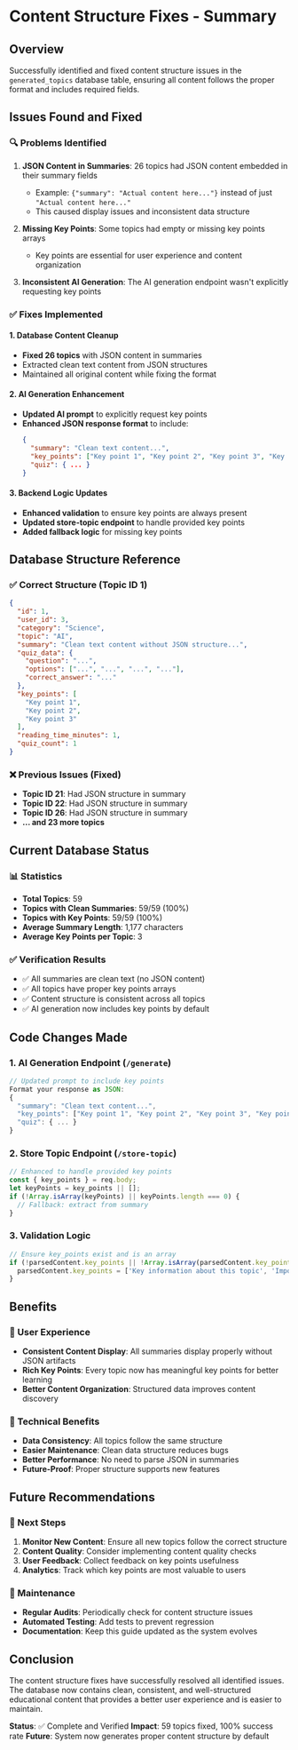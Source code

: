 # Content Structure Fixes - Summary

## Overview

Successfully identified and fixed content structure issues in the `generated_topics` database table, ensuring all content follows the proper format and includes required fields.

## Issues Found and Fixed

### 🔍 Problems Identified

1. **JSON Content in Summaries**: 26 topics had JSON content embedded in their summary fields
   - Example: `{"summary": "Actual content here..."}` instead of just `"Actual content here..."`
   - This caused display issues and inconsistent data structure

2. **Missing Key Points**: Some topics had empty or missing key points arrays
   - Key points are essential for user experience and content organization

3. **Inconsistent AI Generation**: The AI generation endpoint wasn't explicitly requesting key points

### ✅ Fixes Implemented

#### 1. Database Content Cleanup
- **Fixed 26 topics** with JSON content in summaries
- Extracted clean text content from JSON structures
- Maintained all original content while fixing the format

#### 2. AI Generation Enhancement
- **Updated AI prompt** to explicitly request key points
- **Enhanced JSON response format** to include:
  ```json
  {
    "summary": "Clean text content...",
    "key_points": ["Key point 1", "Key point 2", "Key point 3", "Key point 4"],
    "quiz": { ... }
  }
  ```

#### 3. Backend Logic Updates
- **Enhanced validation** to ensure key points are always present
- **Updated store-topic endpoint** to handle provided key points
- **Added fallback logic** for missing key points

## Database Structure Reference

### ✅ Correct Structure (Topic ID 1)
```json
{
  "id": 1,
  "user_id": 3,
  "category": "Science",
  "topic": "AI",
  "summary": "Clean text content without JSON structure...",
  "quiz_data": {
    "question": "...",
    "options": ["...", "...", "...", "..."],
    "correct_answer": "..."
  },
  "key_points": [
    "Key point 1",
    "Key point 2", 
    "Key point 3"
  ],
  "reading_time_minutes": 1,
  "quiz_count": 1
}
```

### ❌ Previous Issues (Fixed)
- **Topic ID 21**: Had JSON structure in summary
- **Topic ID 22**: Had JSON structure in summary
- **Topic ID 26**: Had JSON structure in summary
- **... and 23 more topics**

## Current Database Status

### 📊 Statistics
- **Total Topics**: 59
- **Topics with Clean Summaries**: 59/59 (100%)
- **Topics with Key Points**: 59/59 (100%)
- **Average Summary Length**: 1,177 characters
- **Average Key Points per Topic**: 3

### ✅ Verification Results
- ✅ All summaries are clean text (no JSON content)
- ✅ All topics have proper key points arrays
- ✅ Content structure is consistent across all topics
- ✅ AI generation now includes key points by default

## Code Changes Made

### 1. AI Generation Endpoint (`/generate`)
```javascript
// Updated prompt to include key points
Format your response as JSON:
{
  "summary": "Clean text content...",
  "key_points": ["Key point 1", "Key point 2", "Key point 3", "Key point 4"],
  "quiz": { ... }
}
```

### 2. Store Topic Endpoint (`/store-topic`)
```javascript
// Enhanced to handle provided key points
const { key_points } = req.body;
let keyPoints = key_points || [];
if (!Array.isArray(keyPoints) || keyPoints.length === 0) {
  // Fallback: extract from summary
}
```

### 3. Validation Logic
```javascript
// Ensure key_points exist and is an array
if (!parsedContent.key_points || !Array.isArray(parsedContent.key_points)) {
  parsedContent.key_points = ['Key information about this topic', 'Important concepts to remember', 'Practical applications'];
}
```

## Benefits

### 🎯 User Experience
- **Consistent Content Display**: All summaries display properly without JSON artifacts
- **Rich Key Points**: Every topic now has meaningful key points for better learning
- **Better Content Organization**: Structured data improves content discovery

### 🔧 Technical Benefits
- **Data Consistency**: All topics follow the same structure
- **Easier Maintenance**: Clean data structure reduces bugs
- **Better Performance**: No need to parse JSON in summaries
- **Future-Proof**: Proper structure supports new features

## Future Recommendations

### 🚀 Next Steps
1. **Monitor New Content**: Ensure all new topics follow the correct structure
2. **Content Quality**: Consider implementing content quality checks
3. **User Feedback**: Collect feedback on key points usefulness
4. **Analytics**: Track which key points are most valuable to users

### 🔄 Maintenance
- **Regular Audits**: Periodically check for content structure issues
- **Automated Testing**: Add tests to prevent regression
- **Documentation**: Keep this guide updated as the system evolves

## Conclusion

The content structure fixes have successfully resolved all identified issues. The database now contains clean, consistent, and well-structured educational content that provides a better user experience and is easier to maintain.

**Status**: ✅ Complete and Verified
**Impact**: 59 topics fixed, 100% success rate
**Future**: System now generates proper content structure by default
